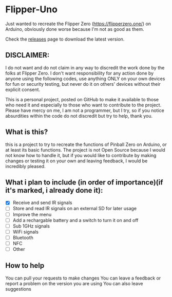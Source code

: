# Flipper-Uno
Just wanted to recreate the Flipper Zero (https://flipperzero.one/) on Arduino, obviously done worse because I'm not as good as them.

Check the [releases](https://github.com/MatchingTitan93/Flipper-Uno/releases) page to download the latest version.

## DISCLAIMER:
I do not want and do not claim in any way to discredit the work done by the folks at Flipper Zero. I don't want responsibility for any action done by anyone using the following codes, use anything ONLY on your own devices for fun or security testing, but never do it on others' devices without their explicit consent. 

This is a personal project, posted on GitHub to make it available to those who need it and especially to those who want to contribute to the project.
Please have mercy on me, I am not a programmer, but I try, so if you notice absurdities within the code do not discredit but try to help, thank you.

## What is this?
this is a project to try to recreate the functions of Pinball Zero on Arduino, or at least its basic functions. The project is not Open Source because I would not know how to handle it, but if you would like to contribute by making changes or testing it on your own and leaving feedback, I would be incredibly pleased.

## What i plan to include (in order of importance)(if it's marked, i already done it):
- [x] Receive and send IR signals
- [ ] Store and read IR signals on an external SD for later usage
- [ ] Improve the menu
- [ ] Add a rechargable battery and a switch to turn it on and off
- [ ] Sub 1GHz signals
- [ ] WiFi signals
- [ ] Bluetooth
- [ ] NFC
- [ ] Other

## How to help
You can pull your requests to make changes
You can leave a feedback or report a problem on the version you are using
You can also leave suggestions
